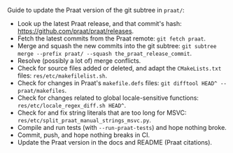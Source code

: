 Guide to update the Praat version of the git subtree in `praat/`:
- Look up the latest Praat release, and that commit's hash: https://github.com/praat/praat/releases.
- Fetch the latest commits from the Praat remote: `git fetch praat`.
- Merge and squash the new commits into the git subtree: `git subtree merge --prefix praat/ --squash the_praat_release_commit`.
- Resolve (possibly a lot of) merge conflicts.
- Check for source files added or deleted, and adapt the `CMakeLists.txt` files: `res/etc/makefilelist.sh`.
- Check for changes in Praat's `makefile.defs` files: `git difftool HEAD^ -- praat/makefiles`.
- Check for changes related to global locale-sensitive functions: `res/etc/locale_regex_diff.sh HEAD^`.
- Check for and fix string literals that are too long for MSVC: `res/etc/split_praat_manual_strings_msvc.py`.
- Compile and run tests (with `--run-praat-tests`) and hope nothing broke.
- Commit, push, and hope nothing breaks in CI.
- Update the Praat version in the docs and README (Praat citations).
